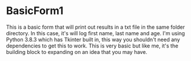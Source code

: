 # BasicForm1
This is a basic form that will print out results in a txt file in the same folder directory. In this case, it's will log first name, last name and age.
I'm using Python 3.8.3 which has Tkinter built in, this way you shouldn't need any dependencies to get this to work.
This is very basic but like me, it's the building block to expanding on an idea that you may have.
